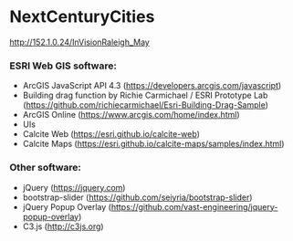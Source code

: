 # NextCenturyCities

http://152.1.0.24/InVisionRaleigh_May

### ESRI Web GIS software:
 * ArcGIS JavaScript API 4.3 (https://developers.arcgis.com/javascript)
 * Building drag function by Richie Carmichael / ESRI Prototype Lab (https://github.com/richiecarmichael/Esri-Building-Drag-Sample)
 * ArcGIS Online (https://www.arcgis.com/home/index.html)
 * UIs
  * Calcite Web (https://esri.github.io/calcite-web)
  * Calcite Maps (https://esri.github.io/calcite-maps/samples/index.html)
### Other software:
* jQuery (https://jquery.com)
* bootstrap-slider (https://github.com/seiyria/bootstrap-slider)
* jQuery Popup Overlay (https://github.com/vast-engineering/jquery-popup-overlay)
* C3.js (http://c3js.org) 


